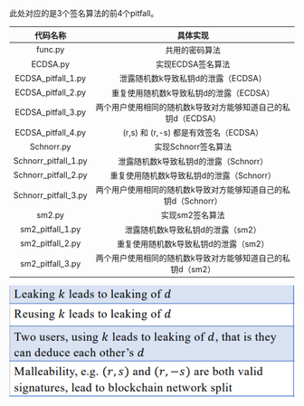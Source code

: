 此处对应的是3个签名算法的前4个pitfall。

|       代码名称       |                           具体实现                           |
| :------------------: | :----------------------------------------------------------: |
|       func.py        |                        共用的密码算法                        |
|       ECDSA.py       |                      实现ECDSA签名算法                       |
|  ECDSA_pitfall_1.py  |             泄露随机数k导致私钥d的泄露（ECDSA）              |
|  ECDSA_pitfall_2.py  |           重复使用随机数k导致私钥d的泄露（ECDSA）            |
|  ECDSA_pitfall_3.py  | 两个用户使用相同的随机数k导致对方能够知道自己的私钥d（ECDSA） |
|  ECDSA_pitfall_4.py  |            (r,s) 和 (r,-s) 都是有效签名（ECDSA）             |
|      Schnorr.py      |                     实现Schnorr签名算法                      |
| Schnorr_pitfall_1.py |            泄露随机数k导致私钥d的泄露（Schnorr）             |
| Schnorr_pitfall_2.py |          重复使用随机数k导致私钥d的泄露（Schnorr）           |
| Schnorr_pitfall_3.py | 两个用户使用相同的随机数k导致对方能够知道自己的私钥d（Schnorr） |
|        sm2.py        |                       实现sm2签名算法                        |
|   sm2_pitfall_1.py   |              泄露随机数k导致私钥d的泄露（sm2）               |
|   sm2_pitfall_2.py   |            重复使用随机数k导致私钥d的泄露（sm2）             |
|   sm2_pitfall_3.py   | 两个用户使用相同的随机数k导致对方能够知道自己的私钥d（sm2）  |


![image](./image/94132329-538e-4014-80e0-17f12a4ebdb4.png)
